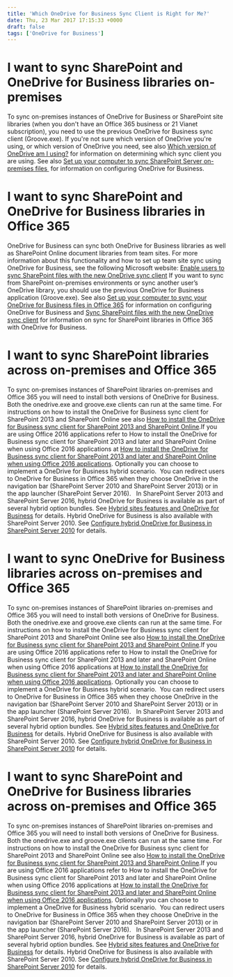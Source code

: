 ```yaml
---
title: 'Which OneDrive for Business Sync Client is Right for Me?'
date: Thu, 23 Mar 2017 17:15:33 +0000
draft: false
tags: ['OneDrive for Business']
---
```


I want to sync SharePoint and OneDrive for Business libraries on-premises
=========================================================================

To sync on-premises instances of OneDrive for Business or SharePoint site libraries (when you don't have an Office 365 business or 21 Vianet subscription), you need to use the previous OneDrive for Business sync client (Groove.exe). If you're not sure which version of OneDrive you're using, or which version of OneDrive you need, see also [Which version of OneDrive am I using?](https://support.office.com/en-us/article/Which-version-of-OneDrive-am-I-using-19246eae-8a51-490a-8d97-a645c151f2ba?ui=en-US&rs=en-US&ad=US) for information on determining which sync client you are using. See also [Set up your computer to sync SharePoint Server on-premises files ](https://support.office.com/en-us/article/Set-up-your-computer-to-sync-SharePoint-Server-on-premises-files-59b1de2b-519e-4d3a-8f45-51647cf291cd?ui=en-US&rs=en-US&ad=US) for information on configuring OneDrive for Business.

I want to sync SharePoint and OneDrive for Business libraries in Office 365
===========================================================================

OneDrive for Business can sync both OneDrive for Business libraries as well as SharePoint Online document libraries from team sites. For more information about this functionality and how to set up team site sync using OneDrive for Business, see the following Microsoft website: [Enable users to sync SharePoint files with the new OneDrive sync client](https://support.office.com/article/22e1f635-fb89-49e0-a176-edab26f69614) If you want to sync from SharePoint on-premises environments or sync another user’s OneDrive library, you should use the previous OneDrive for Business application (Groove.exe). See also [Set up your computer to sync your OneDrive for Business files in Office 365](https://support.office.com/en-us/article/Set-up-your-computer-to-sync-your-OneDrive-for-Business-files-in-Office-365-23e1f12b-d896-4cb1-a238-f91d19827a16) for information on configuring OneDrive for Business and [Sync SharePoint files with the new OneDrive sync client](https://support.office.com/en-us/article/Sync-SharePoint-files-with-the-new-OneDrive-sync-client-6de9ede8-5b6e-4503-80b2-6190f3354a88?ui=en-US&rs=en-US&ad=US) for information on sync for SharePoint libraries in Office 365 with OneDrive for Business.

I want to sync SharePoint libraries across on-premises and Office 365
=====================================================================

To sync on-premises instances of SharePoint libraries on-premises and Office 365 you will need to install both versions of OneDrive for Business.  Both the onedrive.exe and groove.exe clients can run at the same time. For instructions on how to install the OneDrive for Business sync client for SharePoint 2013 and SharePoint Online see also [How to install the OneDrive for Business sync client for SharePoint 2013 and SharePoint Online](https://support.microsoft.com/en-us/help/2903984/how-to-install-the-onedrive-for-business-sync-client-for-sharepoint-2013-and-sharepoint-online).If you are using Office 2016 applications refer to How to install the OneDrive for Business sync client for SharePoint 2013 and later and SharePoint Online when using Office 2016 applications at [How to install the OneDrive for Business sync client for SharePoint 2013 and later and SharePoint Online when using Office 2016 applications](https://support.microsoft.com/en-us/help/3175950/how-to-install-the-onedrive-for-business-sync-client-for-sharepoint-2013-and-later-and-sharepoint-online-when-using-office-2016-applications). Optionally you can choose to implement a OneDrive for Business hybrid scenario.  You can redirect users to OneDrive for Business in Office 365 when they choose OneDrive in the navigation bar (SharePoint Server 2010 and SharePoint Server 2013) or in the app launcher (SharePoint Server 2016).   In SharePoint Server 2013 and SharePoint Server 2016, hybrid OneDrive for Business is available as part of several hybrid option bundles. See [Hybrid sites features and OneDrive for Business](https://support.office.com/en-us/article/Hybrid-sites-features-and-OneDrive-for-Business-5ff7e56a-7af2-4511-adec-1e043afe244e#sitesfeatures) for details. Hybrid OneDrive for Business is also available with SharePoint Server 2010. See [Configure hybrid OneDrive for Business in SharePoint Server 2010](http://go.microsoft.com/fwlink/?LinkId=691695) for details.

I want to sync OneDrive for Business libraries across on-premises and Office 365
================================================================================

To sync on-premises instances of SharePoint libraries on-premises and Office 365 you will need to install both versions of OneDrive for Business.  Both the onedrive.exe and groove.exe clients can run at the same time. For instructions on how to install the OneDrive for Business sync client for SharePoint 2013 and SharePoint Online see also [How to install the OneDrive for Business sync client for SharePoint 2013 and SharePoint Online](https://support.microsoft.com/en-us/help/2903984/how-to-install-the-onedrive-for-business-sync-client-for-sharepoint-2013-and-sharepoint-online).If you are using Office 2016 applications refer to How to install the OneDrive for Business sync client for SharePoint 2013 and later and SharePoint Online when using Office 2016 applications at [How to install the OneDrive for Business sync client for SharePoint 2013 and later and SharePoint Online when using Office 2016 applications](https://support.microsoft.com/en-us/help/3175950/how-to-install-the-onedrive-for-business-sync-client-for-sharepoint-2013-and-later-and-sharepoint-online-when-using-office-2016-applications). Optionally you can choose to implement a OneDrive for Business hybrid scenario.  You can redirect users to OneDrive for Business in Office 365 when they choose OneDrive in the navigation bar (SharePoint Server 2010 and SharePoint Server 2013) or in the app launcher (SharePoint Server 2016).   In SharePoint Server 2013 and SharePoint Server 2016, hybrid OneDrive for Business is available as part of several hybrid option bundles. See [Hybrid sites features and OneDrive for Business](https://support.office.com/en-us/article/Hybrid-sites-features-and-OneDrive-for-Business-5ff7e56a-7af2-4511-adec-1e043afe244e#sitesfeatures) for details. Hybrid OneDrive for Business is also available with SharePoint Server 2010. See [Configure hybrid OneDrive for Business in SharePoint Server 2010](http://go.microsoft.com/fwlink/?LinkId=691695) for details.

I want to sync SharePoint and OneDrive for Business libraries across on-premises and Office 365
===============================================================================================

To sync on-premises instances of SharePoint libraries on-premises and Office 365 you will need to install both versions of OneDrive for Business.  Both the onedrive.exe and groove.exe clients can run at the same time. For instructions on how to install the OneDrive for Business sync client for SharePoint 2013 and SharePoint Online see also [How to install the OneDrive for Business sync client for SharePoint 2013 and SharePoint Online](https://support.microsoft.com/en-us/help/2903984/how-to-install-the-onedrive-for-business-sync-client-for-sharepoint-2013-and-sharepoint-online).If you are using Office 2016 applications refer to How to install the OneDrive for Business sync client for SharePoint 2013 and later and SharePoint Online when using Office 2016 applications at [How to install the OneDrive for Business sync client for SharePoint 2013 and later and SharePoint Online when using Office 2016 applications](https://support.microsoft.com/en-us/help/3175950/how-to-install-the-onedrive-for-business-sync-client-for-sharepoint-2013-and-later-and-sharepoint-online-when-using-office-2016-applications). Optionally you can choose to implement a OneDrive for Business hybrid scenario.  You can redirect users to OneDrive for Business in Office 365 when they choose OneDrive in the navigation bar (SharePoint Server 2010 and SharePoint Server 2013) or in the app launcher (SharePoint Server 2016).   In SharePoint Server 2013 and SharePoint Server 2016, hybrid OneDrive for Business is available as part of several hybrid option bundles. See [Hybrid sites features and OneDrive for Business](https://support.office.com/en-us/article/Hybrid-sites-features-and-OneDrive-for-Business-5ff7e56a-7af2-4511-adec-1e043afe244e#sitesfeatures) for details. Hybrid OneDrive for Business is also available with SharePoint Server 2010. See [Configure hybrid OneDrive for Business in SharePoint Server 2010](http://go.microsoft.com/fwlink/?LinkId=691695) for details.